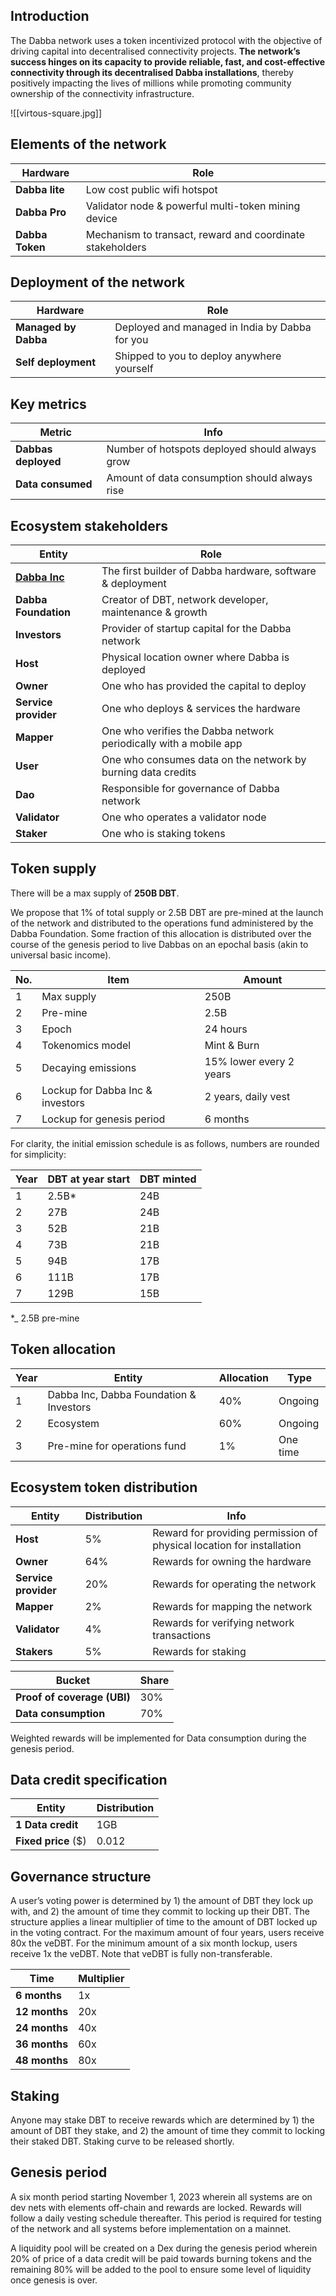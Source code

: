 
## Introduction

The Dabba network uses a token incentivized protocol with the objective of driving capital into decentralised connectivity projects. **The network’s success hinges on its capacity to provide reliable, fast, and cost-effective connectivity through its decentralised Dabba installations**, thereby positively impacting the lives of millions while promoting community ownership of the connectivity infrastructure.


![[virtous-square.jpg]]


## Elements of the network

|Hardware|Role|
|---|---|
|**Dabba lite**|Low cost public wifi hotspot|
|**Dabba Pro**|Validator node & powerful multi-token mining device|
|**Dabba Token**|Mechanism to transact, reward and coordinate stakeholders|

## Deployment of the network

|Hardware|Role|
|---|---|
|**Managed by Dabba**|Deployed and managed in India by Dabba for you|
|**Self deployment**|Shipped to you to deploy anywhere yourself|

## Key metrics

|Metric|Info|
|---|---|
|**Dabbas deployed**|Number of hotspots deployed should always grow|
|**Data consumed**|Amount of data consumption should always rise|


## Ecosystem stakeholders

|Entity|Role|
|---|---|
|[**Dabba Inc**](https://www.dabba.com)|The first builder of Dabba hardware, software & deployment|
|**Dabba Foundation**|Creator of DBT, network developer, maintenance & growth|
|**Investors**|Provider of startup capital for the Dabba network|
|**Host**|Physical location owner where Dabba is deployed|
|**Owner**|One who has provided the capital to deploy|
|**Service provider**|One who deploys & services the hardware|
|**Mapper**|One who verifies the Dabba network periodically with a mobile app|
|**User**|One who consumes data on the network by burning data credits|
|**Dao**|Responsible for governance of Dabba network|
|**Validator**|One who operates a validator node|
|**Staker**|One who is staking tokens|


## Token supply

There will be a max supply of **250B DBT**. 

We propose that 1% of total supply or 2.5B DBT are pre-mined at the launch of the network and distributed to the operations fund administered by the Dabba Foundation. Some fraction of this allocation is distributed over the course of the genesis period to live Dabbas on an epochal basis (akin to universal basic income). 

|No.|Item|Amount|
|---|---|---|
|1|Max supply|250B|
|2|Pre-mine|2.5B|
|3|Epoch|24 hours|
|4|Tokenomics model|Mint & Burn|
|5|Decaying emissions|15% lower every 2 years|
|6|Lockup for Dabba Inc & investors|2 years, daily vest|
|7|Lockup for genesis period|6 months|

For clarity, the initial emission schedule is as follows, numbers are rounded for simplicity:

|Year|DBT at year start|DBT minted|
|---|---|---|
|1|2.5B*|24B|
|2|27B|24B|
|3|52B|21B|
|4|73B|21B|
|5|94B|17B|
|6|111B|17B|
|7|129B|15B|

*_ 2.5B pre-mine


## Token allocation

|Year|Entity|Allocation|Type|
|---|---|---|---|
|1|Dabba Inc, Dabba Foundation & Investors|40%|Ongoing|
|2|Ecosystem|60%|Ongoing|
|3|Pre-mine for operations fund|1%|One time|

## Ecosystem token distribution

|Entity|Distribution|Info|
|---|---|---|
|**Host**|5%|Reward for providing permission of physical location for installation|
|**Owner**|64%|Rewards for owning the hardware|
|**Service provider**|20%|Rewards for operating the network|
|**Mapper**|2%|Rewards for mapping the network|
|**Validator**|4%|Rewards for verifying network transactions|
|**Stakers**|5%|Rewards for staking|


|Bucket|Share|
|---|---|
|**Proof of coverage (UBI)**|30%|
|**Data consumption**|70%|

Weighted rewards will be implemented for Data consumption during the genesis period.


## Data credit specification

|Entity|Distribution|
|---|---|
|**1 Data credit**|1GB|
|**Fixed price** ($)|0.012|


## Governance structure

A user’s voting power is determined by 1) the amount of DBT they lock up with, and 2) the amount of time they commit to locking up their DBT. The structure applies a linear multiplier of time to the amount of DBT locked up in the voting contract. For the maximum amount of four years, users receive 80x the veDBT. For the minimum amount of a six month lockup, users receive 1x the veDBT. Note that veDBT is fully non-transferable.

|Time|Multiplier|
|---|---|
|**6 months**|1x|
|**12 months**|20x|
|**24 months**|40x|
|**36 months**|60x|
|**48 months**|80x|


## Staking

Anyone may stake DBT to receive rewards which are determined by 1) the amount of DBT they stake, and 2) the amount of time they commit to locking their staked DBT. Staking curve to be released shortly.


## Genesis period

A six month period starting November 1, 2023 wherein all systems are on dev nets with elements off-chain and rewards are locked. Rewards will follow a daily vesting schedule thereafter. This period is required for testing of the network and all systems before implementation on a mainnet. 

A liquidity pool will be created on a Dex during the genesis period wherein 20% of price of a data credit will be paid towards burning tokens and the remaining 80% will be added to the pool to ensure some level of liquidity once genesis is over.


